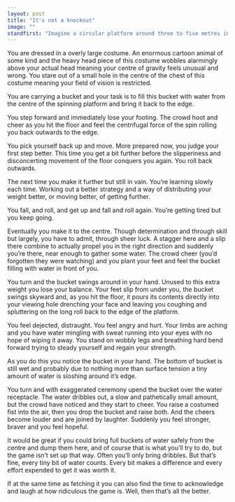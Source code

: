 ```yaml
---
layout: post
title: "It's not a knockout"
image: ""
standfirst: "Imagine a circular platform around three to five metres in radius. It’s raised slightly at the centre so that it slopes downwards towards it’s edge. In the centre, at the peak of this slight slope, a fountain of water bubbles upwards a metre or so into the air and falls back down onto the platform running outwards. The platform is spinning and this spin, plus the water, makes it hard to hold your footing."
---
```

You are dressed in a overly large costume. An enormous cartoon animal of some kind and the heavy head piece of this costume wobbles alarmingly above your actual head meaning your centre of gravity feels unusual and wrong. You stare out of a small hole in the centre of the chest of this costume meaning your field of vision is restricted.

You are carrying a bucket and your task is to fill this bucket with water from the centre of the spinning platform and bring it back to the edge.

You step forward and immediately lose your footing. The crowd hoot and cheer as you hit the floor and feel the centrifugal force of the spin rolling you back outwards to the edge.

You pick yourself back up and move. More prepared now, you judge your first step better. This time you get a bit further before the slipperiness and disconcerting movement of the floor conquers you again. You roll back outwards.

The next time you make it further but still in vain. You’re learning slowly  each time. Working out a better strategy and a way of distributing your weight better, or moving better, of getting further.

You fall, and roll, and get up and fall and roll again. You’re getting tired but you keep going.

Eventually you make it to the centre. Though determination and through skill but largely, you have to admit, through sheer luck. A stagger here and a slip there combine to actually propel you in the right direction and suddenly you’re there, near enough to gather some water. The crowd cheer (you’d forgotten they were watching) and you plant your feet and feel the bucket filling with water in front of you.

You turn and the bucket swings around in your hand. Unused to this extra weight you lose your balance. Your feet slip from under you, the bucket swings skyward and, as you hit the floor, it pours its contents directly into your viewing hole drenching your face and leaving you coughing and spluttering on the long roll back to the edge of the platform.

You feel dejected, distraught. You feel angry and hurt. Your limbs are aching and you have water mingling with sweat running into your eyes with no hope of wiping it away. You stand on wobbly legs and breathing hard bend forward trying to steady yourself and regain your strength.

As you do this you notice the bucket in your hand. The bottom of bucket is still wet and probably due to nothing more than surface tension a tiny amount of water is sloshing around it’s edge.

You turn and with exaggerated ceremony upend the bucket over the water receptacle. The water dribbles out, a slow and pathetically small amount, but the crowd have noticed and they start to cheer. You raise a costumed fist into the air, then you drop the bucket and raise both. And the cheers become louder and are joined by laughter. Suddenly you feel stronger, braver and you feel hopeful.

It would be great if you could bring full buckets of water safely from the centre and dump them here, and of course that is what you’ll try to do, but the game isn’t set up that way. Often you’ll only bring dribbles. But that’s fine, every tiny bit of water counts. Every bit makes a difference and every effort expended to get it was worth it.

If at the same time as fetching it you can also find the time to acknowledge and laugh at how ridiculous the game is. Well, then that’s all the better.
